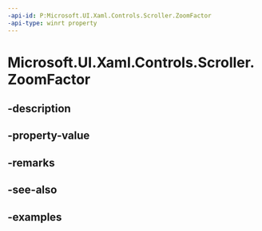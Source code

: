 ```yaml
---
-api-id: P:Microsoft.UI.Xaml.Controls.Scroller.ZoomFactor
-api-type: winrt property
---
```


<!-- Property syntax.
public float ZoomFactor { get; }
-->

# Microsoft.UI.Xaml.Controls.Scroller.ZoomFactor

## -description

## -property-value

## -remarks

## -see-also

## -examples

